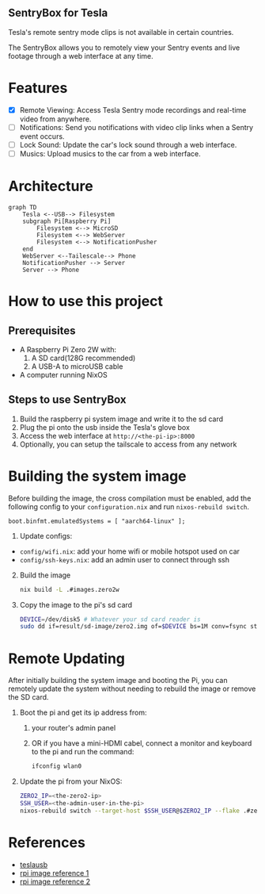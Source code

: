 SentryBox for Tesla
---

Tesla's remote sentry mode clips is not available in certain
countries.

The SentryBox allows you to remotely view your Sentry events and live
footage through a web interface at any time.

# Features
- [x] Remote Viewing: Access Tesla Sentry mode recordings and
      real-time video from anywhere.
- [ ] Notifications: Send you notifications with video clip links when
      a Sentry event occurs.
- [ ] Lock Sound: Update the car's lock sound through a web interface.
- [ ] Musics: Upload musics to the car from a web interface.

# Architecture

```mermaid
graph TD
	Tesla <--USB--> Filesystem
	subgraph Pi[Raspberry Pi]
		Filesystem <--> MicroSD
		Filesystem <--> WebServer
		Filesystem <--> NotificationPusher
	end
	WebServer <--Tailescale--> Phone
	NotificationPusher --> Server
	Server --> Phone
```

# How to use this project
## Prerequisites
- A Raspberry Pi Zero 2W with:
    1) A SD card(128G recommended)
    2) A USB-A to microUSB cable
- A computer running NixOS

## Steps to use SentryBox
1. Build the raspberry pi system image and write it to the sd card
2. Plug the pi onto the usb inside the Tesla's glove box
3. Access the web interface at `http://<the-pi-ip>:8000`
4. Optionally, you can setup the tailscale to access from any network

# Building the system image
Before building the image, the cross compilation must be enabled, add
the following config to your `configuration.nix` and run
`nixos-rebuild switch`.

```
boot.binfmt.emulatedSystems = [ "aarch64-linux" ];
```

1. Update configs:
  - `config/wifi.nix`: add your home wifi or mobile hotspot used on car
  - `config/ssh-keys.nix`: add an admin user to connect through ssh

2. Build the image

    ```sh
    nix build -L .#images.zero2w
    ```

3. Copy the image to the pi's sd card

    ```sh
    DEVICE=/dev/disk5 # Whatever your sd card reader is
    sudo dd if=result/sd-image/zero2.img of=$DEVICE bs=1M conv=fsync status=progress
    ```

# Remote Updating
After initially building the system image and booting the Pi, you can
remotely update the system without needing to rebuild the image or
remove the SD card.

1. Boot the pi and get its ip address from:
    1) your router's admin panel
    2) OR if you have a mini-HDMI cabel, connect a monitor and
    keyboard to the pi and run the command:

        ```sh
        ifconfig wlan0
        ```

2. Update the pi from your NixOS:

    ```sh
    ZERO2_IP=<the-zero2-ip>
    SSH_USER=<the-admin-user-in-the-pi>
    nixos-rebuild switch --target-host $SSH_USER@$ZERO2_IP --flake .#zero2w --use-remote-sudo
    ```

# References
- [teslausb](https://github.com/marcone/teslausb)
- [rpi image reference 1](https://github.com/plmercereau/nixos-pi-zero-2)
- [rpi image reference 2](https://github.com/MatthewCroughan/raspberrypi-nixos-example)
